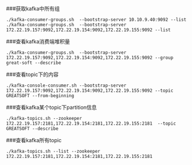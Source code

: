 ###获取kafka中所有组
````
./kafka-consumer-groups.sh  --bootstrap-server 10.10.9.40:9092 --list
./kafka-consumer-groups.sh  --bootstrap-server 172.22.19.157:9092,172.22.19.154:9092,172.22.19.155:9092 --list
````
###查看kafka消费端堆积量

````
./kafka-consumer-groups.sh  --bootstrap-server 172.22.19.157:9092,172.22.19.154:9092,172.22.19.155:9092 --group great-soft --describe
````
###查看topic下的内容
````
./kafka-console-consumer.sh --bootstrap-server 172.22.19.157:9092,172.22.19.154:9092,172.22.19.155:9092 --topic GREATSOFT --from-beginning
````
###查看kafka某个topic下partition信息
````
./kafka-topics.sh --zookeeper 172.22.19.157:2181,172.22.19.154:2181,172.22.19.155:2181  --topic  GREATSOFT --describe
````

###查看kafka所有topic
````
./kafka-topics.sh --list --zookeeper 172.22.19.157:2181,172.22.19.154:2181,172.22.19.155:2181
````
